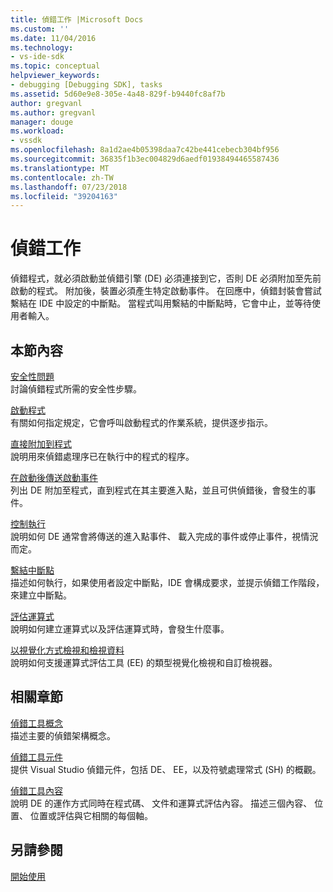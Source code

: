 ```yaml
---
title: 偵錯工作 |Microsoft Docs
ms.custom: ''
ms.date: 11/04/2016
ms.technology:
- vs-ide-sdk
ms.topic: conceptual
helpviewer_keywords:
- debugging [Debugging SDK], tasks
ms.assetid: 5d60e9e8-305e-4a48-829f-b9440fc8af7b
author: gregvanl
ms.author: gregvanl
manager: douge
ms.workload:
- vssdk
ms.openlocfilehash: 8a1d2ae4b05398daa7c42be441cebecb304bf956
ms.sourcegitcommit: 36835f1b3ec004829d6aedf01938494465587436
ms.translationtype: MT
ms.contentlocale: zh-TW
ms.lasthandoff: 07/23/2018
ms.locfileid: "39204163"
---
```

# <a name="debug-tasks"></a>偵錯工作
偵錯程式，就必須啟動並偵錯引擎 (DE) 必須連接到它，否則 DE 必須附加至先前啟動的程式。 附加後，裝置必須產生特定啟動事件。 在回應中，偵錯封裝會嘗試繫結在 IDE 中設定的中斷點。 當程式叫用繫結的中斷點時，它會中止，並等待使用者輸入。  
  
## <a name="in-this-section"></a>本節內容  
 [安全性問題](../../extensibility/debugger/security-issues.md)  
 討論偵錯程式所需的安全性步驟。  
  
 [啟動程式](../../extensibility/debugger/launching-a-program.md)  
 有關如何指定規定，它會呼叫啟動程式的作業系統，提供逐步指示。  
  
 [直接附加到程式](../../extensibility/debugger/attaching-directly-to-a-program.md)  
 說明用來偵錯處理序已在執行中的程式的程序。  
  
 [在啟動後傳送啟動事件](../../extensibility/debugger/sending-startup-events-after-a-launch.md)  
 列出 DE 附加至程式，直到程式在其主要進入點，並且可供偵錯後，會發生的事件。  
  
 [控制執行](../../extensibility/debugger/control-of-execution.md)  
 說明如何 DE 通常會將傳送的進入點事件、 載入完成的事件或停止事件，視情況而定。  
  
 [繫結中斷點](../../extensibility/debugger/binding-breakpoints.md)  
 描述如何執行，如果使用者設定中斷點，IDE 會構成要求，並提示偵錯工作階段，來建立中斷點。  
  
 [評估運算式](../../extensibility/debugger/evaluating-expressions.md)  
 說明如何建立運算式以及評估運算式時，會發生什麼事。  
  
 [以視覺化方式檢視和檢視資料](../../extensibility/debugger/visualizing-and-viewing-data.md)  
 說明如何支援運算式評估工具 (EE) 的類型視覺化檢視和自訂檢視器。  
  
## <a name="related-sections"></a>相關章節  
 [偵錯工具概念](../../extensibility/debugger/debugger-concepts.md)  
 描述主要的偵錯架構概念。  
  
 [偵錯工具元件](../../extensibility/debugger/debugger-components.md)  
 提供 Visual Studio 偵錯元件，包括 DE、 EE，以及符號處理常式 (SH) 的概觀。  
  
 [偵錯工具內容](../../extensibility/debugger/debugger-contexts.md)  
 說明 DE 的運作方式同時在程式碼、 文件和運算式評估內容。 描述三個內容、 位置、 位置或評估與它相關的每個軸。  
  
## <a name="see-also"></a>另請參閱  
 [開始使用](../../extensibility/debugger/getting-started-with-debugger-extensibility.md)